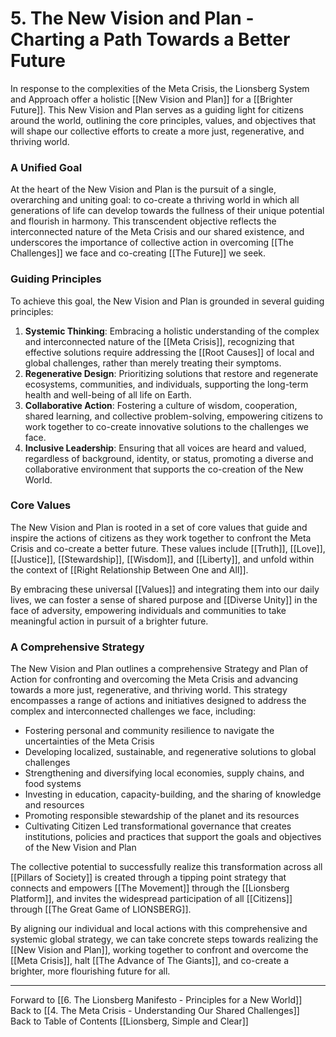 # 5.  The New Vision and Plan - Charting a Path Towards a Better Future

In response to the complexities of the Meta Crisis, the Lionsberg System and Approach offer a holistic [[New Vision and Plan]] for a [[Brighter Future]]. This New Vision and Plan serves as a guiding light for citizens around the world, outlining the core principles, values, and objectives that will shape our collective efforts to create a more just, regenerative, and thriving world.

### A Unified Goal

At the heart of the New Vision and Plan is the pursuit of a single, overarching and uniting goal: to co-create a thriving world in which all generations of life can develop towards the fullness of their unique potential and flourish in harmony. This transcendent objective reflects the interconnected nature of the Meta Crisis and our shared existence, and underscores the importance of collective action in overcoming [[The Challenges]] we face and co-creating [[The Future]] we seek. 

### Guiding Principles

To achieve this goal, the New Vision and Plan is grounded in several guiding principles:

1.  **Systemic Thinking**: Embracing a holistic understanding of the complex and interconnected nature of the [[Meta Crisis]], recognizing that effective solutions require addressing the [[Root Causes]] of local and global challenges, rather than merely treating their symptoms.
2.  **Regenerative Design**: Prioritizing solutions that restore and regenerate ecosystems, communities, and individuals, supporting the long-term health and well-being of all life on Earth.
3.  **Collaborative Action**: Fostering a culture of wisdom, cooperation, shared learning, and collective problem-solving, empowering citizens to work together to co-create innovative solutions to the challenges we face.
4.  **Inclusive Leadership**: Ensuring that all voices are heard and valued, regardless of background, identity, or status, promoting a diverse and collaborative environment that supports the co-creation of the New World.

### Core Values

The New Vision and Plan is rooted in a set of core values that guide and inspire the actions of citizens as they work together to confront the Meta Crisis and co-create a better future. These values include [[Truth]], [[Love]], [[Justice]], [[Stewardship]], [[Wisdom]], and [[Liberty]], and unfold within the context of [[Right Relationship Between One and All]].

By embracing these universal [[Values]] and integrating them into our daily lives, we can foster a sense of shared purpose and [[Diverse Unity]] in the face of adversity, empowering individuals and communities to take meaningful action in pursuit of a brighter future.

### A Comprehensive Strategy

The New Vision and Plan outlines a comprehensive Strategy and Plan of Action for confronting and overcoming the Meta Crisis and advancing towards a more just, regenerative, and thriving world. This strategy encompasses a range of actions and initiatives designed to address the complex and interconnected challenges we face, including:

-   Fostering personal and community resilience to navigate the uncertainties of the Meta Crisis
-   Developing localized, sustainable, and regenerative solutions to global challenges
-   Strengthening and diversifying local economies, supply chains, and food systems
-   Investing in education, capacity-building, and the sharing of knowledge and resources
-   Promoting responsible stewardship of the planet and its resources
-   Cultivating Citizen Led transformational governance that creates institutions, policies and practices that support the goals and objectives of the New Vision and Plan

The collective potential to successfully realize this transformation across all [[Pillars of Society]] is created through a tipping point strategy that connects and empowers [[The Movement]] through the [[Lionsberg Platform]], and invites the widespread participation of all [[Citizens]] through [[The Great Game of LIONSBERG]]. 

By aligning our individual and local actions with this comprehensive and systemic global strategy, we can take concrete steps towards realizing the [[New Vision and Plan]], working together to confront and overcome the [[Meta Crisis]], halt [[The Advance of The Giants]], and co-create a brighter, more flourishing future for all.

____
Forward to [[6.  The Lionsberg Manifesto - Principles for a New World]]  
Back to [[4.  The Meta Crisis - Understanding Our Shared Challenges]]  
Back to Table of Contents [[Lionsberg, Simple and Clear]]